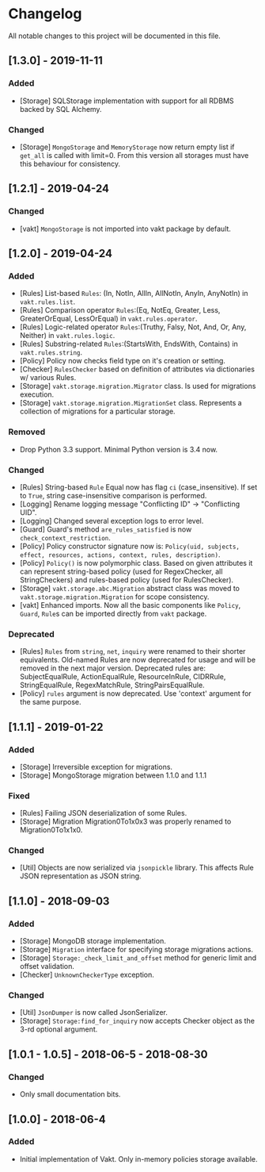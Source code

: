 # Changelog
All notable changes to this project will be documented in this file.


## [1.3.0] - 2019-11-11
### Added
- [Storage] SQLStorage implementation with support for all RDBMS backed by SQL Alchemy.

### Changed
- [Storage] `MongoStorage` and `MemoryStorage` now return empty list if `get_all` is called with limit=0.
From this version all storages must have this behaviour for consistency.


## [1.2.1] - 2019-04-24
### Changed
- [vakt] `MongoStorage` is not imported into vakt package by default.


## [1.2.0] - 2019-04-24
### Added
- [Rules] List-based `Rules`: (In, NotIn, AllIn, AllNotIn, AnyIn, AnyNotIn) in `vakt.rules.list`.
- [Rules] Comparison operator `Rules`:(Eq, NotEq, Greater, Less, GreaterOrEqual, LessOrEqual) in `vakt.rules.operator`.
- [Rules] Logic-related operator `Rules`:(Truthy, Falsy, Not, And, Or, Any, Neither) in `vakt.rules.logic`.
- [Rules] Substring-related `Rules`:(StartsWith, EndsWith, Contains) in `vakt.rules.string`.
- [Policy] Policy now checks field type on it's creation or setting.
- [Checker] `RulesChecker` based on definition of attributes via dictionaries w/ various Rules.
- [Storage] `vakt.storage.migration.Migrator` class. Is used for migrations execution.
- [Storage] `vakt.storage.migration.MigrationSet` class. Represents a collection of migrations for a
particular storage.

### Removed
- Drop Python 3.3 support. Minimal Python version is 3.4 now.

### Changed
- [Rules] String-based `Rule` Equal now has flag `ci` (case_insensitive).
If set to `True`, string case-insensitive comparison is performed.
- [Logging] Rename logging message "Conflicting ID" -> "Conflicting UID".
- [Logging] Changed several exception logs to error level.
- [Guard] Guard's method `are_rules_satisfied` is now `check_context_restriction`.
- [Policy] Policy constructor signature now is:
`Policy(uid, subjects, effect, resources, actions, context, rules, description)`.
- [Policy] `Policy()` is now polymorphic class. Based on given attributes it can represent string-based policy (used
for RegexChecker, all StringCheckers) and rules-based policy (used for RulesChecker).
- [Storage] `vakt.storage.abc.Migration` abstract class was moved to `vakt.storage.migration.Migration`
for scope consistency.
- [vakt] Enhanced imports. Now all the basic components like `Policy`, `Guard`, `Rule`s can be imported directly from `vakt`
package.

### Deprecated
- [Rules] `Rules` from `string`, `net`, `inquiry` were renamed to their shorter equivalents.
Old-named Rules are now deprecated for usage and will be removed in the next major version.
Deprecated rules are: SubjectEqualRule, ActionEqualRule, ResourceInRule, CIDRRule, StringEqualRule, RegexMatchRule,
StringPairsEqualRule.
- [Policy] `rules` argument is now deprecated. Use 'context' argument for the same purpose.


## [1.1.1] - 2019-01-22
### Added
- [Storage] Irreversible exception for migrations.
- [Storage] MongoStorage migration between 1.1.0 and 1.1.1

### Fixed
- [Rules] Failing JSON deserialization of some Rules.
- [Storage] Migration Migration0To1x0x3 was properly renamed to Migration0To1x1x0.

### Changed
- [Util] Objects are now serialized via `jsonpickle` library. This affects Rule JSON representation as JSON string.


## [1.1.0] - 2018-09-03
### Added
- [Storage] MongoDB storage implementation.
- [Storage] `Migration` interface for specifying storage migrations actions.
- [Storage] `Storage:_check_limit_and_offset` method for generic limit and offset validation.
- [Checker] `UnknownCheckerType` exception.

### Changed
- [Util] `JsonDumper` is now called JsonSerializer.
- [Storage] `Storage:find_for_inquiry` now accepts Checker object as the 3-rd optional argument.


## [1.0.1 - 1.0.5] - 2018-06-5 - 2018-08-30
### Changed
- Only small documentation bits.


## [1.0.0] - 2018-06-4
### Added
- Initial implementation of Vakt. Only in-memory policies storage available.
